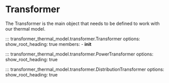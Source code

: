 <!--
SPDX-FileCopyrightText: Contributors to the Transformer Thermal Model project

SPDX-License-Identifier: MPL-2.0
-->
# Transformer

The Transformer is the main object that needs to be defined to work with
our thermal model.

::: transformer_thermal_model.transformer.Transformer
    options:
        show_root_heading: true
    members:
        - __init__

::: transformer_thermal_model.transformer.PowerTransformer
    options:
        show_root_heading: true

::: transformer_thermal_model.transformer.DistributionTransformer
    options:
        show_root_heading: true
